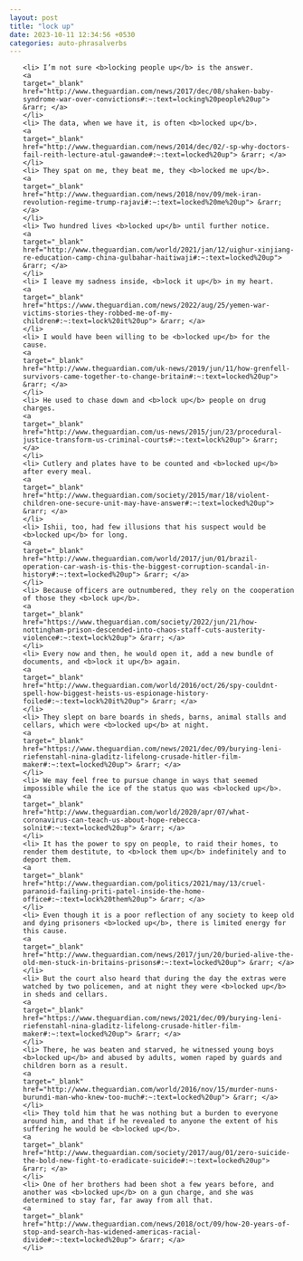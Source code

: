 ```yaml
---
layout: post
title: "lock up"
date: 2023-10-11 12:34:56 +0530
categories: auto-phrasalverbs
---
```

<ol>

    <li> I’m not sure <b>locking people up</b> is the answer.
    <a 
    target="_blank" 
    href="http://www.theguardian.com/news/2017/dec/08/shaken-baby-syndrome-war-over-convictions#:~:text=locking%20people%20up"> &rarr; </a>
    </li>
    <li> The data, when we have it, is often <b>locked up</b>.
    <a 
    target="_blank" 
    href="http://www.theguardian.com/news/2014/dec/02/-sp-why-doctors-fail-reith-lecture-atul-gawande#:~:text=locked%20up"> &rarr; </a>
    </li>
    <li> They spat on me, they beat me, they <b>locked me up</b>.
    <a 
    target="_blank" 
    href="http://www.theguardian.com/news/2018/nov/09/mek-iran-revolution-regime-trump-rajavi#:~:text=locked%20me%20up"> &rarr; </a>
    </li>
    <li> Two hundred lives <b>locked up</b> until further notice.
    <a 
    target="_blank" 
    href="http://www.theguardian.com/world/2021/jan/12/uighur-xinjiang-re-education-camp-china-gulbahar-haitiwaji#:~:text=locked%20up"> &rarr; </a>
    </li>
    <li> I leave my sadness inside, <b>lock it up</b> in my heart.
    <a 
    target="_blank" 
    href="https://www.theguardian.com/news/2022/aug/25/yemen-war-victims-stories-they-robbed-me-of-my-children#:~:text=lock%20it%20up"> &rarr; </a>
    </li>
    <li> I would have been willing to be <b>locked up</b> for the cause.
    <a 
    target="_blank" 
    href="http://www.theguardian.com/uk-news/2019/jun/11/how-grenfell-survivors-came-together-to-change-britain#:~:text=locked%20up"> &rarr; </a>
    </li>
    <li> He used to chase down and <b>lock up</b> people on drug charges.
    <a 
    target="_blank" 
    href="http://www.theguardian.com/us-news/2015/jun/23/procedural-justice-transform-us-criminal-courts#:~:text=lock%20up"> &rarr; </a>
    </li>
    <li> Cutlery and plates have to be counted and <b>locked up</b> after every meal.
    <a 
    target="_blank" 
    href="http://www.theguardian.com/society/2015/mar/18/violent-children-one-secure-unit-may-have-answer#:~:text=locked%20up"> &rarr; </a>
    </li>
    <li> Ishii, too, had few illusions that his suspect would be <b>locked up</b> for long.
    <a 
    target="_blank" 
    href="http://www.theguardian.com/world/2017/jun/01/brazil-operation-car-wash-is-this-the-biggest-corruption-scandal-in-history#:~:text=locked%20up"> &rarr; </a>
    </li>
    <li> Because officers are outnumbered, they rely on the cooperation of those they <b>lock up</b>.
    <a 
    target="_blank" 
    href="https://www.theguardian.com/society/2022/jun/21/how-nottingham-prison-descended-into-chaos-staff-cuts-austerity-violence#:~:text=lock%20up"> &rarr; </a>
    </li>
    <li> Every now and then, he would open it, add a new bundle of documents, and <b>lock it up</b> again.
    <a 
    target="_blank" 
    href="http://www.theguardian.com/world/2016/oct/26/spy-couldnt-spell-how-biggest-heists-us-espionage-history-foiled#:~:text=lock%20it%20up"> &rarr; </a>
    </li>
    <li> They slept on bare boards in sheds, barns, animal stalls and cellars, which were <b>locked up</b> at night.
    <a 
    target="_blank" 
    href="https://www.theguardian.com/news/2021/dec/09/burying-leni-riefenstahl-nina-gladitz-lifelong-crusade-hitler-film-maker#:~:text=locked%20up"> &rarr; </a>
    </li>
    <li> We may feel free to pursue change in ways that seemed impossible while the ice of the status quo was <b>locked up</b>.
    <a 
    target="_blank" 
    href="http://www.theguardian.com/world/2020/apr/07/what-coronavirus-can-teach-us-about-hope-rebecca-solnit#:~:text=locked%20up"> &rarr; </a>
    </li>
    <li> It has the power to spy on people, to raid their homes, to render them destitute, to <b>lock them up</b> indefinitely and to deport them.
    <a 
    target="_blank" 
    href="http://www.theguardian.com/politics/2021/may/13/cruel-paranoid-failing-priti-patel-inside-the-home-office#:~:text=lock%20them%20up"> &rarr; </a>
    </li>
    <li> Even though it is a poor reflection of any society to keep old and dying prisoners <b>locked up</b>, there is limited energy for this cause.
    <a 
    target="_blank" 
    href="http://www.theguardian.com/news/2017/jun/20/buried-alive-the-old-men-stuck-in-britains-prisons#:~:text=locked%20up"> &rarr; </a>
    </li>
    <li> But the court also heard that during the day the extras were watched by two policemen, and at night they were <b>locked up</b> in sheds and cellars.
    <a 
    target="_blank" 
    href="https://www.theguardian.com/news/2021/dec/09/burying-leni-riefenstahl-nina-gladitz-lifelong-crusade-hitler-film-maker#:~:text=locked%20up"> &rarr; </a>
    </li>
    <li> There, he was beaten and starved, he witnessed young boys <b>locked up</b> and abused by adults, women raped by guards and children born as a result.
    <a 
    target="_blank" 
    href="http://www.theguardian.com/world/2016/nov/15/murder-nuns-burundi-man-who-knew-too-much#:~:text=locked%20up"> &rarr; </a>
    </li>
    <li> They told him that he was nothing but a burden to everyone around him, and that if he revealed to anyone the extent of his suffering he would be <b>locked up</b>.
    <a 
    target="_blank" 
    href="http://www.theguardian.com/society/2017/aug/01/zero-suicide-the-bold-new-fight-to-eradicate-suicide#:~:text=locked%20up"> &rarr; </a>
    </li>
    <li> One of her brothers had been shot a few years before, and another was <b>locked up</b> on a gun charge, and she was determined to stay far, far away from all that.
    <a 
    target="_blank" 
    href="http://www.theguardian.com/news/2018/oct/09/how-20-years-of-stop-and-search-has-widened-americas-racial-divide#:~:text=locked%20up"> &rarr; </a>
    </li>